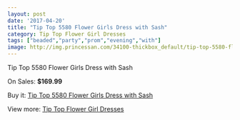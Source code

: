 ```yaml
---
layout: post
date: '2017-04-20'
title: "Tip Top 5580 Flower Girls Dress with Sash"
category: Tip Top Flower Girl Dresses
tags: ["beaded","party","prom","evening","with"]
image: http://img.princessan.com/34100-thickbox_default/tip-top-5580-flower-girls-dress-with-sash.jpg
---
```

Tip Top 5580 Flower Girls Dress with Sash

On Sales: **$169.99**
<a href="https://www.princessan.com/en/15911-tip-top-5580-flower-girls-dress-with-sash.html"><amp-img layout="responsive" width="600" height="600" src="//img.princessan.com/34100-thickbox_default/tip-top-5580-flower-girls-dress-with-sash.jpg" alt="Tip Top 5580 Flower Girls Dress with Sash 0" /></a>

Buy it: [Tip Top 5580 Flower Girls Dress with Sash](https://www.princessan.com/en/15911-tip-top-5580-flower-girls-dress-with-sash.html "Tip Top 5580 Flower Girls Dress with Sash")

View more: [Tip Top Flower Girl Dresses](https://www.princessan.com/en/121- "Tip Top Flower Girl Dresses")